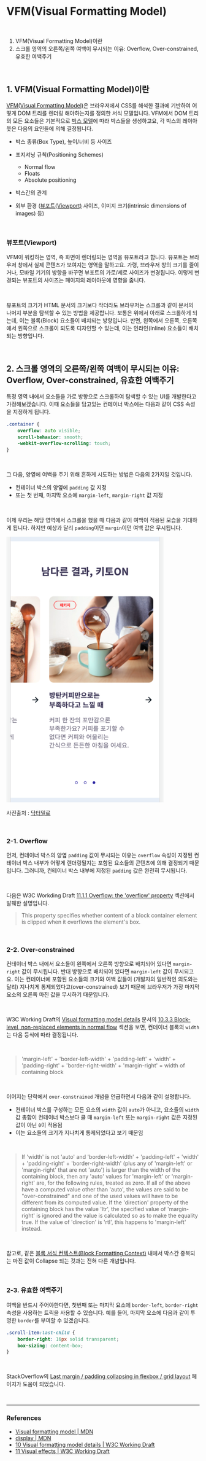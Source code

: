 # VFM(Visual Formatting Model)

<br>

1. VFM(Visual Formatting Model)이란
2. 스크롤 영역의 오른쪽/왼쪽 여백이 무시되는 이유: Overflow, Over-constrained, 유효한 여백주기

<br>

## 1. VFM(Visual Formatting Model)이란

[VFM(Visual Formatting Model)](https://www.w3.org/TR/CSS22/visudet.html)은 브라우저에서 CSS를 해석한 결과에 기반하여 어떻게 DOM 트리를 렌더링 해야하는지를 정의한 서식 모델입니다. VFM에서 DOM 트리의 모든 요소들은 기본적으로 [박스 모델](https://www.w3.org/TR/CSS22/box.html)에 따라 박스들을 생성하고요, 각 박스의 레이아웃은 다음의 요인들에 의해 결정됩니다.

- 박스 종류(Box Type), 높이/너비 등 사이즈

- 포지셔닝 규칙(Positioning Schemes)

  - Normal flow
  - Floats
  - Absolute positioning

- 박스간의 관계

- 외부 환경 ([뷰포트(Viewport)](https://developer.mozilla.org/en-US/docs/Glossary/Viewport) 사이즈, 이미지 크기(intrinsic dimensions of images) 등)

<br>

### 뷰포트(Viewport)

VFM이 워킹하는 영역, 즉 화면이 렌더링되는 영역을 뷰포트라고 합니다. 뷰포트는 브라우저 창에서 실제 콘텐츠가 보여지는 영역을 말하고요. 가령, 브라우저 창의 크기를 줄이거나, 모바일 기기의 방향을 바꾸면 뷰포트의 가로/세로 사이즈가 변경됩니다. 이렇게 변경되는 뷰포트의 사이즈는 페이지의 레이아웃에 영향을 줍니다.

<br>

뷰포트의 크기가 HTML 문서의 크기보다 작더라도 브라우저는 스크롤과 같이 문서의 나머지 부분을 탐색할 수 있는 방법을 제공합니다. 보통은 위에서 아래로 스크롤하게 되는데, 이는 블록(Block) 요소들이 배치되는 방향입니다. 반면, 왼쪽에서 오른쪽, 오른쪽에서 왼쪽으로 스크롤이 되도록 디자인할 수 있는데, 이는 인라인(Inline) 요소들이 배치되는 방향입니다.

<br>

## 2. 스크롤 영역의 오른쪽/왼쪽 여백이 무시되는 이유: Overflow, Over-constrained, 유효한 여백주기

특정 영역 내에서 요소들을 가로 방향으로 스크롤하여 탐색할 수 있는 UI를 개발한다고 가정해보겠습니다. 이때 요소들을 담고있는 컨테이너 박스에는 다음과 같이 CSS 속성을 지정하게 됩니다.

```css
.container {
	overflow: auto visible;
	scroll-behavior: smooth;
	-webkit-overflow-scrolling: touch;
}
```

<br>

그 다음, 양옆에 여백을 주기 위해 흔하게 시도하는 방법은 다음의 2가지일 것입니다.

- 컨테이너 박스의 양옆에 `padding` 값 지정
- 또는 첫 번째, 마지막 요소에 `margin-left`, `margin-right` 값 지정

<br>

이제 우리는 해당 영역에서 스크롤을 했을 때 다음과 같이 여백이 적용된 모습을 기대하게 됩니다. 하지만 예상과 달리 `padding`이던 `margin`이던 여백 값은 무시됩니다.

<img src="./../img/overconstrained-r.png" width="410" />

사진출처 : [닥터밀로](https://meallo.co.kr)

<br>

### 2-1. Overflow

먼저, 컨테이너 박스의 양옆 `padding` 값이 무시되는 이유는 `overflow` 속성이 지정된 컨테이너 박스 내부가 어떻게 렌더링될지는 포함된 요소들의 콘텐츠에 의해 결정되기 때문입니다. 그러니까, 컨테이너 박스 내부에 지정된 `padding` 값은 완전히 무시됩니다.

<br>

다음은 W3C Workding Draft [11.1.1 Overflow: the 'overflow' property](https://www.w3.org/TR/CSS22/visufx.html#overflow) 섹션에서 발췌한 설명입니다.

> This property specifies whether content of a block container element is clipped when it overflows the element's box.

<br>

### 2-2. Over-constrained

컨테이너 박스 내에서 요소들이 왼쪽에서 오른쪽 방향으로 배치되어 있다면 `margin-right` 값이 무시됩니다. 반대 방향으로 배치되어 있다면 `margin-left` 값이 무시되고요. 이는 컨테이너에 포함된 요소들의 크기와 여백 값들이 (개발자의 일반적인 의도와는 달리) 지나치게 통제되었다고(over-constrained) 보기 때문에 브라우저가 가장 마지막 요소의 오른쪽 마진 값을 무시하기 때문입니다.

<br>

W3C Working Draft의 [Visual formatting model details](https://www.w3.org/TR/CSS22/visudet.html) 문서의 [10.3.3 Block-level, non-replaced elements in normal flow](https://www.w3.org/TR/CSS22/visudet.html#blockwidth) 섹션을 보면, 컨테이너 블록의 `width`는 다음 등식에 따라 결정됩니다.

<br>

> 'margin-left' + 'border-left-width' + 'padding-left' + 'width' + 'padding-right' + 'border-right-width' + 'margin-right' = width of containing block

<br>

이어지는 단락에서 `over-constrained` 개념을 언급하면서 다음과 같이 설명합니다.

- 컨테이너 박스를 구성하는 모든 요소의 `width` 값이 `auto`가 아니고, 요소들의 `width` 값 총합이 컨테이너 박스보다 클 때 `margin-left` 또는 `margin-right` 값은 지정된 값이 아닌 `0`이 적용됨
- 이는 요소들의 크기가 지나치게 통제되었다고 보기 때문임

<br>

> If 'width' is not 'auto' and 'border-left-width' + 'padding-left' + 'width' + 'padding-right' + 'border-right-width' (plus any of 'margin-left' or 'margin-right' that are not 'auto') is larger than the width of the containing block, then any 'auto' values for 'margin-left' or 'margin-right' are, for the following rules, treated as zero.
> If all of the above have a computed value other than 'auto', the values are said to be "over-constrained" and one of the used values will have to be different from its computed value. If the 'direction' property of the containing block has the value 'ltr', the specified value of 'margin-right' is ignored and the value is calculated so as to make the equality true. If the value of 'direction' is 'rtl', this happens to 'margin-left' instead.

<br>

참고로, 같은 [블록 서식 컨텍스트(Block Formatting Context)](https://developer.mozilla.org/en-US/docs/Web/Guide/CSS/Block_formatting_context) 내에서 박스간 중복되는 마진 값이 Collapse 되는 것과는 전혀 다른 개념입니다.

<br>

### 2-3. 유효한 여백주기

여백을 반드시 주어야한다면, 첫번째 또는 마지막 요소에 `border-left`, `border-right` 속성을 사용하는 트릭을 사용할 수 있습니다. 예를 들어, 마지막 요소에 다음과 같이 투명한 `border`를 부여할 수 있겠습니다.

```css
.scroll-item:last-child {
	border-right: 16px solid transparent;
	box-sizing: content-box;
}
```

<br>

StackOverflow의 [Last margin / padding collapsing in flexbox / grid layout](https://stackoverflow.com/questions/38993170/last-margin-padding-collapsing-in-flexbox-grid-layout) 페이지가 도움이 되었습니다.

<br>

---

### References

- [Visual formatting model | MDN](https://developer.mozilla.org/en-US/docs/Web/CSS/Visual_formatting_model)
- [display | MDN](https://developer.mozilla.org/en-US/docs/Web/CSS/display)
- [10 Visual formatting model details | W3C Working Draft](https://www.w3.org/TR/CSS22/visudet.html)
- [11 Visual effects | W3C Working Draft](https://www.w3.org/TR/CSS22/visufx.html#overflow)
